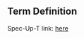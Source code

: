 ## Term Definition

Spec-Up-T link: <a href='https://weboftrust.github.io/WOT-terms/docs/glossary/cryptographic-strength'>here</a>
